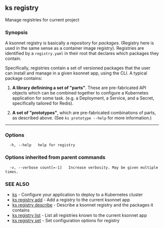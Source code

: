 ## ks registry

Manage registries for current project

### Synopsis


A ksonnet registry is basically a repository for *packages*. (Registry here is
used in the same sense as a container image registry). Registries are identified
by a `registry.yaml` in their root that declares which packages they contain.

Specifically, registries contain a set of versioned packages that the user can
install and manage in a given ksonnet app, using the CLI. A typical package contains:

1. **A library definining a set of "parts"**. These are pre-fabricated API objects
which can be combined together to configure a Kubernetes application for some task.
(e.g. a Deployment, a Service, and a Secret, specifically tailored for Redis).

2. **A set of "prototypes"**, which are pre-fabricated combinations of parts, as
described above. (See `ks prototype --help` for more information.)

----


### Options

```
  -h, --help   help for registry
```

### Options inherited from parent commands

```
  -v, --verbose count[=-1]   Increase verbosity. May be given multiple times.
```

### SEE ALSO

* [ks](ks.md)	 - Configure your application to deploy to a Kubernetes cluster
* [ks registry add](ks_registry_add.md)	 - Add a registry to the current ksonnet app
* [ks registry describe](ks_registry_describe.md)	 - Describe a ksonnet registry and the packages it contains
* [ks registry list](ks_registry_list.md)	 - List all registries known to the current ksonnet app
* [ks registry set](ks_registry_set.md)	 - Set configuration options for registry

